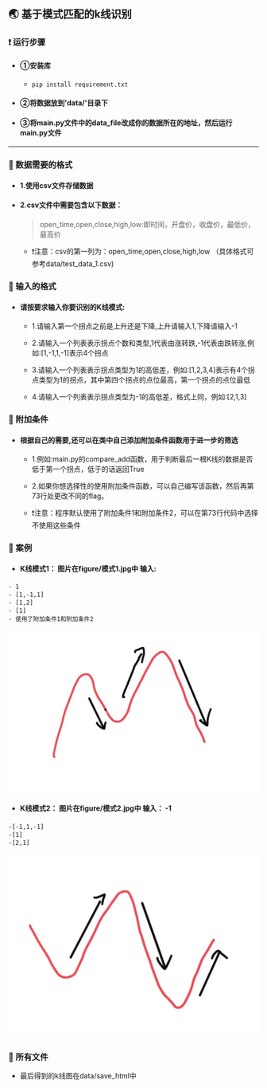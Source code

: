 ## 🌏 基于模式匹配的k线识别

### ❗️️ 运行步骤

- #### ①安装库
    - `pip install requirement.txt`

- #### ②将数据放到'data/'目录下

- #### ③将main.py文件中的data_file改成你的数据所在的地址，然后运行main.py文件

-----

### 🔔  数据需要的格式

- #### 1.使用csv文件存储数据

- #### 2.csv文件中需要包含以下数据：
    >open_time,open,close,high,low:即时间，开盘价，收盘价，最低价，最高价
  
    - ❗️注意：csv的第一列为：open_time,open,close,high,low （具体格式可参考data/test_data_1.csv)


### 🌅 输入的格式
- #### 请按要求输入你要识别的K线模式:
    - 1.请输入第一个拐点之前是上升还是下降,上升请输入1,下降请输入-1

    - 2.请输入一个列表表示拐点个数和类型,1代表由涨转跌,-1代表由跌转涨,例如:[1,-1,1,-1]表示4个拐点

    - 3.请输入一个列表表示拐点类型为1的高低差，例如:[1,2,3,4]表示有4个拐点类型为1的拐点，其中第四个拐点的点位最高，第一个拐点的点位最低

    - 4.请输入一个列表表示拐点类型为-1的高低差，格式上同，例如:[2,1,3]


### 🌅 附加条件

- #### 根据自己的需要,还可以在类中自己添加附加条件函数用于进一步的筛选

    - 1.例如:main.py的compare_add函数，用于判断最后一根K线的数据是否低于第一个拐点，低于的话返回True

    - 2.如果你想选择性的使用附加条件函数，可以自己编写该函数，然后再第73行处更改不同的flag。

    - ❗注意：程序默认使用了附加条件1和附加条件2，可以在第73行代码中选择不使用这些条件

### 🌅 案例
   - #### K线模式1： 图片在figure/模式1.jpg中 输入:
    - 1
    - [1,-1,1]
    - [1,2]
    - [1]
    - 使用了附加条件1和附加条件2
![markdown](figure/模式1.jpg "markdown")



   - ####  K线模式2： 图片在figure/模式2.jpg中 输入： -1
    -[-1,1,-1]
    -[1]
    -[2,1]
![markdown](figure/模式2.jpg "markdown")






### 🌅 所有文件
 - 最后得到的k线图在data/save_html中


